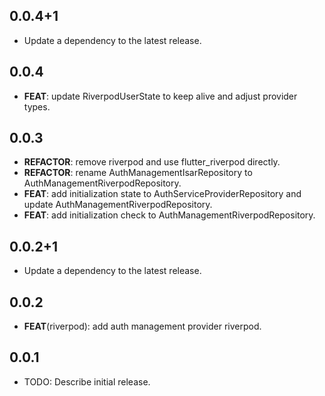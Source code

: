 ## 0.0.4+1

 - Update a dependency to the latest release.

## 0.0.4

 - **FEAT**: update RiverpodUserState to keep alive and adjust provider types.

## 0.0.3

 - **REFACTOR**: remove riverpod and use flutter_riverpod directly.
 - **REFACTOR**: rename AuthManagementIsarRepository to AuthManagementRiverpodRepository.
 - **FEAT**: add initialization state to AuthServiceProviderRepository and update AuthManagementRiverpodRepository.
 - **FEAT**: add initialization check to AuthManagementRiverpodRepository.

## 0.0.2+1

 - Update a dependency to the latest release.

## 0.0.2

 - **FEAT**(riverpod): add auth management provider riverpod.

## 0.0.1

* TODO: Describe initial release.
